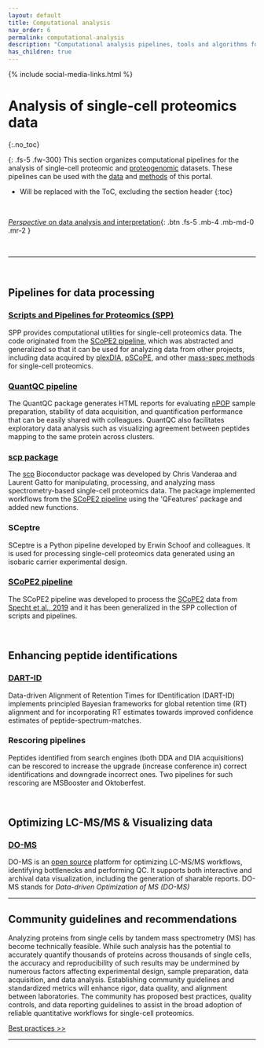 ```yaml
---
layout: default
title: Computational analysis
nav_order: 6
permalink: computational-analysis
description: "Computational analysis pipelines, tools and algorithms for single-cell proteomics by mass-spectrometry"
has_children: true
---
```

{% include social-media-links.html %}

# Analysis of single-cell proteomics data
{:.no_toc}

{: .fs-5 .fw-300}
This section organizes computational pipelines for the analysis of single-cell proteomic and [proteogenomic](https://arxiv.org/abs/2308.07465) datasets. These pipelines can be used with the [data](data) and [methods](methods) of this portal.

* Will be replaced with the ToC, excluding the section header
{:toc}

&nbsp;

[*Perspective* on data analysis and interpretation](https://doi.org/10.48550/arXiv.2308.07465){: .btn .fs-5 .mb-4 .mb-md-0 .mr-2 }

&nbsp;

------------

&nbsp;

<!-- Pipelines from [Slavov Laboratory](https://slavovlab.net)
-->

## Pipelines for data processing
### [Scripts and Pipelines for Proteomics (SPP)](https://github.com/SlavovLab/SPP)
SPP provides computational utilities for single-cell proteomics data. The code originated from the [SCoPE2 pipeline](https://doi.org/10.5281/zenodo.4339954), which was abstracted and generalized so that it can be used for analyzing data from other projects, including data acquired by [plexDIA](plexDIA), [pSCoPE](pSCoPE), and other [mass-spec methods](methods) for single-cell proteomics.

### [QuantQC pipeline](https://scp.slavovlab.net/protocols)
The QuantQC package generates HTML reports for evaluating [nPOP](nPOP) sample preparation, stability of data acquisition, and quantification performance that can be easily shared with colleagues. QuantQC also facilitates exploratory data analysis such as visualizing agreement between peptides mapping to the same protein across clusters.   


### [scp package](http://bioconductor.org/packages/release/bioc/html/scp.html)
The [scp](http://bioconductor.org/packages/release/bioc/html/scp.html) Bioconductor package was developed by Chris Vanderaa and Laurent Gatto for manipulating, processing, and analyzing mass spectrometry-based single-cell proteomics data. The package implemented workflows from the [SCoPE2 pipeline](https://doi.org/10.5281/zenodo.4339954) using the 'QFeatures' package and added new functions.
### SCeptre
SCeptre is a Python pipeline developed by Erwin Schoof and colleagues. It is used for processing single-cell proteomics data generated using an isobaric carrier experimental design.

### [SCoPE2 pipeline](https://doi.org/10.5281/zenodo.4339954)
The SCoPE2 pipeline was developed to process the [SCoPE2](scope2) data from [Specht et al., 2019](Specht_et_al_2019) and it has been generalized in the SPP collection of scripts and pipelines.

&nbsp;

## Enhancing peptide identifications
### [DART-ID](https://dart-id.slavovlab.net/)
Data-driven Alignment of Retention Times for IDentification (DART-ID) implements principled Bayesian frameworks for global retention time (RT) alignment and for incorporating RT estimates towards improved confidence estimates of peptide-spectrum-matches.
### Rescoring pipelines
Peptides identified from search engines (both DDA and DIA acquisitions) can be rescored to increase the upgrade (increase conference in) correct identifications and downgrade incorrect ones. Two pipelines for such rescoring are  MSBooster and Oktoberfest.

&nbsp;  

## Optimizing LC-MS/MS & Visualizing data
### [DO-MS](https://do-ms.slavovlab.net)
DO-MS is an [open source](https://github.com/SlavovLab/DO-MS) platform for optimizing LC-MS/MS workflows, identifying bottlenecks and performing QC. It supports both interactive and archival data visualization, including the generation of sharable reports. DO-MS stands for *Data-driven Optimization of MS (DO-MS)*

---

## Community guidelines and recommendations

Analyzing proteins from single cells by tandem mass spectrometry (MS) has become technically feasible. While such analysis has the potential to accurately quantify thousands of proteins across thousands of single cells, the accuracy and reproducibility of such results may be undermined by numerous factors affecting experimental design, sample preparation, data acquisition, and data analysis. Establishing community guidelines and standardized metrics will enhance rigor, data quality, and alignment between laboratories. The community has proposed best practices, quality controls, and data reporting guidelines to assist in the broad adoption of reliable quantitative workflows for single-cell proteomics.

[Best practices >>](https://single-cell.net/guidelines)

---

&nbsp;

&nbsp;
